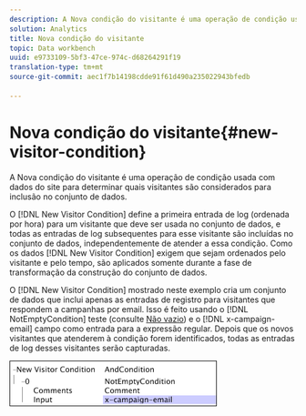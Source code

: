 ```yaml
---
description: A Nova condição do visitante é uma operação de condição usada com dados do site para determinar quais visitantes são considerados para inclusão no conjunto de dados.
solution: Analytics
title: Nova condição do visitante
topic: Data workbench
uuid: e9733109-5bf3-47ce-974c-d68264291f19
translation-type: tm+mt
source-git-commit: aec1f7b14198cdde91f61d490a235022943bfedb

---
```



# Nova condição do visitante{#new-visitor-condition}

A Nova condição do visitante é uma operação de condição usada com dados do site para determinar quais visitantes são considerados para inclusão no conjunto de dados.

O [!DNL New Visitor Condition] define a primeira entrada de log (ordenada por hora) para um visitante que deve ser usada no conjunto de dados, e todas as entradas de log subsequentes para esse visitante são incluídas no conjunto de dados, independentemente de atender a essa condição. Como os dados [!DNL New Visitor Condition] exigem que sejam ordenados pelo visitante e pelo tempo, são aplicados somente durante a fase de transformação da construção do conjunto de dados.

O [!DNL New Visitor Condition] mostrado neste exemplo cria um conjunto de dados que inclui apenas as entradas de registro para visitantes que respondem a campanhas por email. Isso é feito usando o [!DNL NotEmptyCondition] teste (consulte [Não vazio](../../../../home/c-dataset-const-proc/c-conditions/c-test-ops/c-test-op-con.md#section-1decb9d887894073a1b6b3d985729ac8)) e o [!DNL x-campaign-email] campo como entrada para a expressão regular. Depois que os novos visitantes que atenderem à condição forem identificados, todas as entradas de log desses visitantes serão capturadas.

![](assets/cfg_Transformation_NewVisitorCondition.png)

